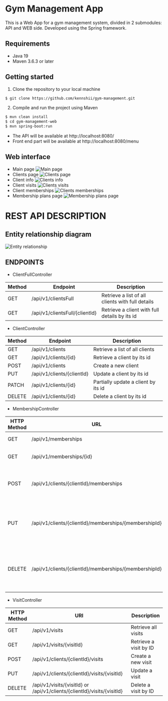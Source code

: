 # Gym Management App
This is a Web App for a gym management system, divided in 2 submodules: API and WEB side. Developed using the Spring framework.

## Requirements
- Java 19
- Maven 3.6.3 or later

## Getting started
1. Clone the repository to your local machine
```bash
$ git clone https://github.com/kennshii/gym-management.git
```
2. Compile and run the project using Maven
```bash
$ mvn clean install
$ cd gym-management-web 
$ mvn spring-boot:run
```

- The API will be available at http://localhost:8080/
- Front end part will be available at http://localhost:8080/menu

## Web interface
- Main page
![Main page](documentation_src/front/main_page.png "Main page")
- Clients page
![Clients page](documentation_src/front/clients_page.png "Clients page")
- Client info
![Clients info](documentation_src/front/client_info.png "Client info")
- Client visits
![Clients visits](documentation_src/front/client_visits.png)
- Client memberships
![Clients memberships](documentation_src/front/client_memberships.png)
- Membership plans page
![Membership plans page](documentation_src/front/membership_plans.png "Membership plans page")


# REST API DESCRIPTION
## Entity relationship diagram
![Entity relationship](documentation_src/img/img.png "EntityDiagram")

## ENDPOINTS
- ClientFullController

| Method | Endpoint                       | Description                                      |
|--------|--------------------------------|--------------------------------------------------|
| GET    | /api/v1/clientsFull            | Retrieve a list of all clients with full details |
| GET    | /api/v1/clientsFull/{clientId} | Retrieve a client with full details by its id    |

- ClientController

| Method | Endpoint                   | Description                         |
|--------|----------------------------|-------------------------------------|
| GET    | /api/v1/clients            | Retrieve a list of all clients      |
| GET    | /api/v1/clients/{id}       | Retrieve a client by its id         |
| POST   | /api/v1/clients            | Create a new client                 |
| PUT    | /api/v1/clients/{clientId} | Update a client by its id           |
| PATCH  | /api/v1/clients/{id}       | Partially update a client by its id |
| DELETE | /api/v1/clients/{id}       | Delete a client by its id           |

- MembershipController

| HTTP Method | URL                                                   | Description                                                            |
|-------------|-------------------------------------------------------|------------------------------------------------------------------------|
| GET         | /api/v1/memberships                                   | Get all memberships                                                    |
| GET         | /api/v1/memberships/{id}                              | Get a membership by its id                                             |
| POST        | /api/v1/clients/{clientId}/memberships                | Create a new membership for a client with id clientId                  |
| PUT         | /api/v1/clients/{clientId}/memberships/{membershipId} | Update a membership with id membershipId for a client with id clientId |
| DELETE      | /api/v1/clients/{clientId}/memberships/{membershipId} | Delete a membership with id membershipId for a client with id clientId |

- VisitController

| HTTP Method | URI                                                                     | Description            |
|-------------|-------------------------------------------------------------------------|------------------------|
| GET         | /api/v1/visits                                                          | Retrieve all visits    |
| GET         | /api/v1/visits/{visitId}                                                | Retrieve a visit by ID |
| POST        | /api/v1/clients/{clientId}/visits                                       | Create a new visit     |
| PUT         | /api/v1/clients/{clientId}/visits/{visitId}                             | Update a visit         |
| DELETE      | /api/v1/visits/{visitId} or /api/v1/clients/{clientId}/visits/{visitId} | Delete a visit by ID   |
